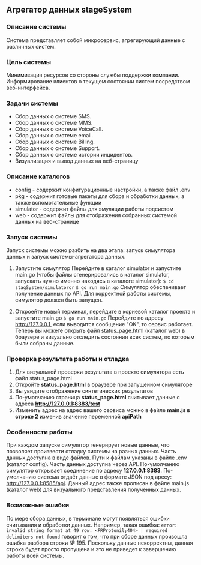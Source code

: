## Агрегатор данных stageSystem  

### Описание системы
Система представляет собой микросервис, агрегирующий данные с различных систем.  

### Цель системы
Минимизация ресурсов со стороны службы поддержки компании. Информирование клиентов о текущем состоянии систем посредством веб-интерфейса. 

### Задачи системы
- Сбор данных о системе SMS.
- Сбор данных о системе MMS.
- Сбор данных о системе VoiceCall.
- Сбор данных о системе email.
- Сбор данных о системе Billing.
- Сбор данных о системе Support.
- Сбор данных о системе истории инцидентов.
- Визуализация и вывод данных на веб-страницу

### Описание каталогов
- config - содержит конфигурационные настройки, а также файл .env
- pkg - содержит готовые пакеты для сбора и обработки данных, а также вспомогательные функции
- simulator - содержит файлы для эмуляции работы подсистем
- web - содержит файлы для отображения собранных системой данных на веб-странице 

### Запуск системы
Запуск системы можно разбить на два этапа: запуск симулятора данных и запуск системы-агрегатора данных.
1. Запустите симулятор
Перейдите в каталог simulator и запустите main.go (чтобы файлы сгенерировались в каталог simulator, запускать нужно именно находясь в каталоге simulator):
`$ cd stagSystem/simulatoror`
`$ go run main.go`
Симулятор обеспечивает получение данных по API. Для корректной работы системы, симулятор должен быть запущен. 

2. Откроейте новый терминал, перейдите в корневой каталог проекта и запустите main.go
 `$ go run main.go`
Перейдите по адресу http://127.0.0.1, если выводится сообщение "OK", то сервис работает. Теперь вы можете открыть файл status_page.html (каталог web) в браузере и визуально отследить состояния всех систем, по которым были собраны данные.


### Проверка результата работы и отладка
1. Для визуальной проверки результата в проекте симулятора есть файл status_page.html
2. Откройте **status_page.html** в браузере при запущенном симуляторе
3. Вы увидите отображение синтетических результатов
4. По-умолчанию страница **status_page.html** считывает данные с адреса **http://127.0.0.1:8383/test**
5. Изменить адрес на адрес вашего сервиса можно в файле **main.js в строке 2** изменив значение переменной **apiPath**


### Особенности работы 
При каждом запуске симулятор генерирует новые данные, что позволяет произвести отладку системы на разных данных.
Часть данных доступна в виде файлов. Пути к файлам указаны в файле .env (каталог config).
Часть данных доступна через API. По-умолчанию симулятор открывает соединение по адресу **127.0.0.1:8383**. 
По-умолчанию система отдаёт данные в формате JSON под аресу: http://127.0.0.1:8585/api. Данный адрес также прописан в файле main.js (каталог web) для визуального представления полученных данных.

### Возможные ошибки
По мере сбора данных, в терминале могут появляться ошибки считывания и обработки данных. Например, такая ошибка:
`error: invalid string format at 49 row: <FRProtonil;404> | required delimiters not found`
говорит о том, что при сборе данных произошла ошибка разбора строки № 195. Поскольку данные некорректны, данная строка будет просто пропущена и это не приведет к завершению работы всей системы. 